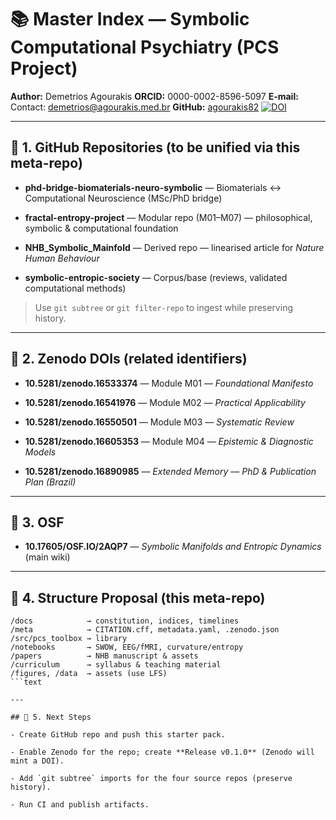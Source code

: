 # 📚 Master Index — Symbolic Computational Psychiatry (PCS Project)

**Author:** Demetrios Agourakis
**ORCID:** 0000-0002-8596-5097
**E-mail:** Contact: [demetrios@agourakis.med.br](mailto:demetrios@agourakis.med.br)
**GitHub:** [agourakis82](https://github.com/agourakis82)
[![DOI](https://zenodo.org/badge/DOI/10.5281/zenodo.16921952.svg)](https://doi.org/10.5281/zenodo.16921952)

---

## 🔹 1. GitHub Repositories (to be unified via this meta-repo)

- **phd-bridge-biomaterials-neuro-symbolic** — Biomaterials ↔ Computational Neuroscience (MSc/PhD bridge)

- **fractal-entropy-project** — Modular repo (M01–M07) — philosophical, symbolic & computational foundation

- **NHB_Symbolic_Mainfold** — Derived repo — linearised article for *Nature Human Behaviour*

- **symbolic-entropic-society** — Corpus/base (reviews, validated computational methods)

> Use `git subtree` or `git filter-repo` to ingest while preserving history.

---

## 🔹 2. Zenodo DOIs (related identifiers)

- **10.5281/zenodo.16533374** — Module M01 — *Foundational Manifesto*

- **10.5281/zenodo.16541976** — Module M02 — *Practical Applicability*

- **10.5281/zenodo.16550501** — Module M03 — *Systematic Review*

- **10.5281/zenodo.16605353** — Module M04 — *Epistemic & Diagnostic Models*

- **10.5281/zenodo.16890985** — *Extended Memory — PhD & Publication Plan (Brazil)*

---

## 🔹 3. OSF

- **10.17605/OSF.IO/2AQP7** — *Symbolic Manifolds and Entropic Dynamics* (main wiki)

---

## 🔹 4. Structure Proposal (this meta-repo)

```text
/docs            → constitution, indices, timelines
/meta            → CITATION.cff, metadata.yaml, .zenodo.json
/src/pcs_toolbox → library
/notebooks       → SWOW, EEG/fMRI, curvature/entropy
/papers          → NHB manuscript & assets
/curriculum      → syllabus & teaching material
/figures, /data  → assets (use LFS)
```text

---

## 🔹 5. Next Steps

- Create GitHub repo and push this starter pack.

- Enable Zenodo for the repo; create **Release v0.1.0** (Zenodo will mint a DOI).

- Add `git subtree` imports for the four source repos (preserve history).

- Run CI and publish artifacts.

